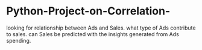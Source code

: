 # Python-Project-on-Correlation-
looking for relationship between Ads and Sales. 
what type of Ads contribute to sales. 
can Sales be predicted with the insights generated from Ads spending.
